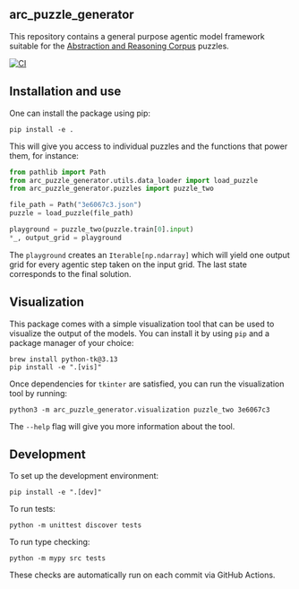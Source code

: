arc_puzzle_generator
--------------------

This repository contains a general purpose agentic model framework suitable for
the [Abstraction and Reasoning Corpus](https://github.com/arcprize/ARC-AGI-2) puzzles.

[![CI](https://github.com/Fohlen/arc_puzzle_generator/actions/workflows/ci.yml/badge.svg)](https://github.com/Fohlen/arc_puzzle_generator/actions/workflows/ci.yml)

## Installation and use

One can install the package using pip:

```shell
pip install -e .
```

This will give you access to individual puzzles and the functions that power them, for instance:

```python
from pathlib import Path
from arc_puzzle_generator.utils.data_loader import load_puzzle
from arc_puzzle_generator.puzzles import puzzle_two

file_path = Path("3e6067c3.json")
puzzle = load_puzzle(file_path)

playground = puzzle_two(puzzle.train[0].input)
*_, output_grid = playground
```

The `playground` creates an `Iterable[np.ndarray]` which will yield one output grid for every agentic step taken on the
input grid.
The last state corresponds to the final solution.

## Visualization

This package comes with a simple visualization tool that can be used to visualize the output of the models.
You can install it by using `pip` and a package manager of your choice:

```shell
brew install python-tk@3.13
pip install -e ".[vis]"
```

Once dependencies for `tkinter` are satisfied, you can run the visualization tool by running:

```shell
python3 -m arc_puzzle_generator.visualization puzzle_two 3e6067c3
```

The `--help` flag will give you more information about the tool.

## Development

To set up the development environment:

```shell
pip install -e ".[dev]"
```

To run tests:

```shell
python -m unittest discover tests
```

To run type checking:

```shell
python -m mypy src tests
```

These checks are automatically run on each commit via GitHub Actions.
